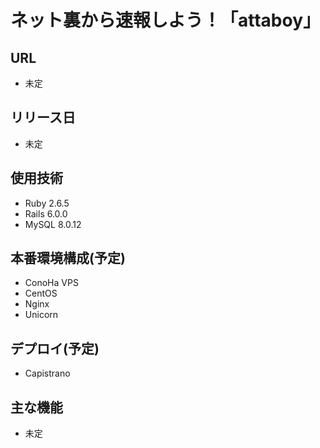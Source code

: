 # ネット裏から速報しよう！「attaboy」

## URL
- 未定

## リリース日
- 未定

## 使用技術
- Ruby 2.6.5
- Rails 6.0.0
- MySQL 8.0.12

## 本番環境構成(予定)
- ConoHa VPS
- CentOS
- Nginx
- Unicorn

## デプロイ(予定)
- Capistrano

## 主な機能
- 未定

